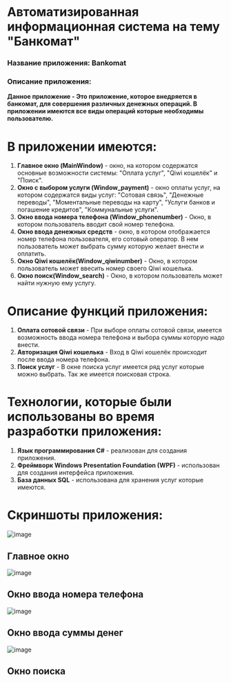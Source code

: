 # Автоматизированная информационная система на тему "Банкомат"
### Название приложения: Bankomat
### Описание приложения:
**Данное приложение - Это приложение, которое внедряется в банкомат, для совершения различных денежных операций. В приложении имеются все виды операций которые необходимы пользователю.**

# В приложении имеются:
1. **Главное окно (MainWindow)** - окно, на котором содержатся основные возможности системы: "Оплата услуг", "Qiwi кошелёк" и "Поиск".
2. **Окно с выбором услуги (Window_payment)** - окно оплаты услуг, на котором содержатся виды услуг: "Сотовая связь", "Денежные переводы", "Моментальные переводы на карту", "Услуги банков и погашение кредитов", "Коммунальные услуги". 
3. **Окно ввода номера телефона (Window_phonenumber)** - Окно, в котором пользователь вводит свой номер телефона.
4. **Окно ввода денежных средств** - окно, в котором отображается номер телефона пользователя, его сотовый оператор. В нем пользователь может выбрать сумму которую желает внести и оплатить.
5. **Окно Qiwi кошелёк(Window_qiwinumber)** - Окно, в котором пользователь может ввесить номер своего Qiwi кошелька.
6. **Окно поиск(Window_search)** - Окно, в котором пользователь может найти нужную ему услугу.

# Описание функций приложения:
1. **Оплата сотовой связи** - При выборе оплаты сотовой связи, имеется возможность ввода номера телефона и выбора суммы которую надо внести.
2. **Авторизация Qiwi кошелька** - Вход в Qiwi кошелёк происходит после ввода номера телефона.
3. **Поиск услуг** - В окне поиска услуг имеется ряд услуг которые можно выбрать. Так же имеется поисковая строка.

# Технологии, которые были использованы во время разработки приложения:
1. **Язык программирования C#** - реализован для создания приложения.
2. **Фреймворк Windows Presentation Foundation (WPF)** - использован для создания интерфейса приложения.
3. **База данных SQL** - использована для хранения услуг которые имеются.

# Скриншоты приложения:

![image](https://github.com/barkinstas/barkin_up/assets/116494565/f84a32ad-c713-4e66-b200-ce8f132aff8a)
## Главное окно

![image](https://github.com/barkinstas/barkin_up/assets/116494565/a0c6e3af-cd71-44d8-87dc-5f3e47c86a61)
## Окно ввода номера телефона 

![image](https://github.com/barkinstas/barkin_up/assets/116494565/9e781df7-64c9-4424-986b-a2a5c7047fa0)
## Окно ввода суммы денег 

![image](https://github.com/barkinstas/barkin_up/assets/116494565/7b86427c-b8b0-4e33-912a-de0956e83eed)
## Окно поиска 
